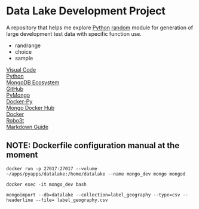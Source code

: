# Data Lake Development Project
A repository that helps me explore [Python](https://docs.python.org/3.7/index.html) [random](https://docs.python.org/3.7/library/random.html) module for generation of large development test data with specific function use. 

- randrange
- choice
- sample
  
[Visual Code](https://code.visualstudio.com/)  
[Python](https://www.python.org/)  
[MongoDB Ecosystem](https://docs.mongodb.com/ecosystem/drivers/)  
[GitHub](https://github.com/)  
[PyMongo](https://docs.mongodb.com/drivers/pymongo)  
[Docker-Py](https://docker-py.readthedocs.io/en/stable/)  
[Mongo Docker Hub](https://hub.docker.com/_/mongo)  
[Docker](https://www.docker.com/)  
[Robo3t](https://www.robomongo.org/)  
[Markdown Guide](https://guides.github.com/features/mastering-markdown/)  


## NOTE: Dockerfile configuration manual at the moment
``` shell
docker run -p 27017:27017 --volume ~/apps/pyapps/datalake:/home/datalake --name mongo_dev mongo mongod
```

```
docker exec -it mongo_dev bash
```

```
mongoimport --db=datalake --collection=label_geography --type=csv --headerline --file= label_geography.csv
```